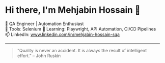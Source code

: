 # Hi there, I'm Mehjabin Hossain 👋

💼 QA Engineer | Automation Enthusiast  
🔧 Tools: Selenium 
🌱 Learning: Playwright, API Automation, CI/CD Pipelines  
📫 LinkedIn: www.linkedin.com/in/mehjabin-hossain-sqa

---

> “Quality is never an accident. It is always the result of intelligent effort.” – John Ruskin
